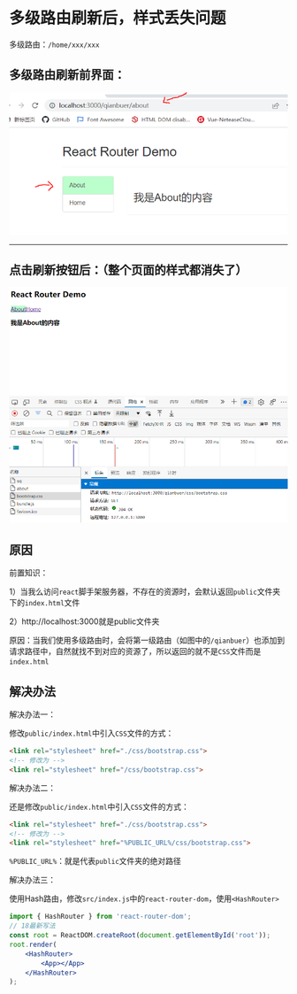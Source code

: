 # 多级路由刷新后，样式丢失问题

多级路由：`/home/xxx/xxx`



## 多级路由**刷新前**界面：

![5-多级路由刷新问题](../../前端图片/react/5-多级路由刷新问题.PNG)

---

## 点击刷新按钮后：（整个页面的样式都消失了）

![4-多级路由刷新问题刷新后](../../前端图片/react/4-多级路由刷新问题刷新后.png)

## 原因

前置知识：

1）当我么访问`react`脚手架服务器，不存在的资源时，会默认返回`public`文件夹下的`index.html`文件

2）http://localhost:3000就是public文件夹



原因：当我们使用多级路由时，会将第一级路由（如图中的`/qianbuer`）也添加到请求路径中，自然就找不到对应的资源了，所以返回的就不是`CSS`文件而是`index.html`





## 解决办法

解决办法一：

修改`public/index.html`中引入`CSS`文件的方式：

```html
<link rel="stylesheet" href="./css/bootstrap.css">
<!-- 修改为 -->
<link rel="stylesheet" href="/css/bootstrap.css">
```



解决办法二：

还是修改`public/index.html`中引入`CSS`文件的方式：

```html
<link rel="stylesheet" href="./css/bootstrap.css">
<!-- 修改为 -->
<link rel="stylesheet" href="%PUBLIC_URL%/css/bootstrap.css">
```

`%PUBLIC_URL%`：就是代表`public`文件夹的绝对路径



解决办法三：

使用Hash路由，修改`src/index.js`中的`react-router-dom`，使用`<HashRouter>`

```jsx
import { HashRouter } from 'react-router-dom';
// 18最新写法
const root = ReactDOM.createRoot(document.getElementById('root'));
root.render(
	<HashRouter>
		<App></App>
	</HashRouter>
);
```

